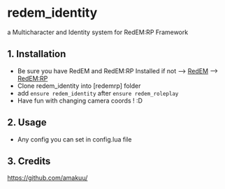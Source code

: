 # redem_identity
 a Multicharacter and Identity system for RedEM:RP Framework

## 1. Installation
- Be sure you have RedEM and RedEM:RP Installed
if not --> [RedEM](https://github.com/kanersps/redem) --> [RedEM:RP](https://github.com/RedEM-RP/redem_roleplay)
- Clone redem_identity into [redemrp] folder
- add ```ensure redem_identity``` after ```ensure redem_roleplay```
- Have fun with changing camera coords ! :D

## 2. Usage
- Any config you can set in config.lua file

## 3. Credits
https://github.com/amakuu/

